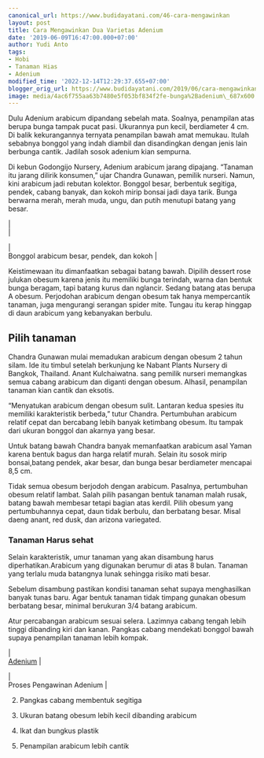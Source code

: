 ```yaml
---
canonical_url: https://www.budidayatani.com/46-cara-mengawinkan
layout: post
title: Cara Mengawinkan Dua Varietas Adenium
date: '2019-06-09T16:47:00.000+07:00'
author: Yudi Anto
tags:
- Hobi
- Tanaman Hias
- Adenium
modified_time: '2022-12-14T12:29:37.655+07:00'
blogger_orig_url: https://www.budidayatani.com/2019/06/cara-mengawinkan-dua-varietas-adenium.html
image: media/4ac6f755aa63b7480e5f053bf834f2fe-bunga%2Badenium\_687x600.jpg
---
```

Dulu Adenium arabicum dipandang sebelah mata. Soalnya, penampilan atas berupa bunga tampak pucat pasi. Ukurannya pun kecil, berdiameter 4 cm. Di balik kekurangannya ternyata penampilan bawah amat memukau. Itulah sebabnya bonggol yang indah diambil dan disandingkan dengan jenis lain berbunga cantik. Jadilah sosok adenium kian sempurna.  
  
Di kebun Godongijo Nursery, Adenium arabicum jarang dipajang. “Tanaman itu jarang dilirik konsumen,” ujar Chandra Gunawan, pemilik nurseri. Namun, kini arabicum jadi rebutan kolektor. Bonggol besar, berbentuk segitiga, pendek, cabang banyak, dan kokoh mirip bonsai jadi daya tarik. Bunga berwarna merah, merah muda, ungu, dan putih menutupi batang yang besar.  


  
  
|  
  |  

  
|  
 Bonggol arabicum besar, pendek, dan kokoh |  

  
  

  
Keistimewaan itu dimanfaatkan sebagai batang bawah. Dipilih dessert rose julukan obesum karena jenis itu memiliki bunga terindah, warna dan bentuk bunga beragam, tapi batang kurus dan nglancir. Sedang batang atas berupa A obesum. Perjodohan arabicum dengan obesum tak hanya mempercantik tanaman, juga mengurangi serangan spider mite. Tungau itu kerap hinggap di daun arabicum yang kebanyakan berbulu.  
## Pilih tanaman

  
Chandra Gunawan mulai memadukan arabicum dengan obesum 2 tahun silam. Ide itu timbul setelah berkunjung ke Nabant Plants Nursery di Bangkok, Thailand. Anant Kulchaiwatna. sang pemilik nurseri memangkas semua cabang arabicum dan diganti dengan obesum. Alhasil, penampilan tanaman kian cantik dan eksotis.  
  
“Menyatukan arabicum dengan obesum sulit. Lantaran kedua spesies itu memiliki karakteristik berbeda,” tutur Chandra. Pertumbuhan arabicum relatif cepat dan bercabang lebih banyak ketimbang obesum. Itu tampak dari ukuran bonggol dan akarnya yang besar.  
  
Untuk batang bawah Chandra banyak memanfaatkan arabicum asal Yaman karena bentuk bagus dan harga relatif murah. Selain itu sosok mirip bonsai,batang pendek, akar besar, dan bunga besar berdiameter mencapai 8,5 cm.  
  
Tidak semua obesum berjodoh dengan arabicum. Pasalnya, pertumbuhan obesum relatif lambat. Salah pilih pasangan bentuk tanaman malah rusak, batang bawah membesar tetapi bagian atas kerdil. Pilih obesum yang pertumbuhannya cepat, daun tidak berbulu, dan berbatang besar. Misal daeng anant, red dusk, dan arizona variegated.  
### Tanaman Harus sehat

  
Selain karakteristik, umur tanaman yang akan disambung harus diperhatikan.Arabicum yang digunakan berumur di atas 8 bulan. Tanaman yang terlalu muda batangnya lunak sehingga risiko mati besar.  
  
Sebelum disambung pastikan kondisi tanaman sehat supaya menghasilkan banyak tunas baru. Agar bentuk tanaman tidak timpang gunakan obesum berbatang besar, minimal berukuran 3/4 batang arabicum.  
  
Atur percabangan arabicum sesuai selera. Lazimnya cabang tengah lebih tinggi dibanding kiri dan kanan. Pangkas cabang mendekati bonggol bawah supaya penampilan tanaman lebih kompak.  


  
  
|  
 [Adenium](https://i2.wp.com/1.bp.blogspot.com/-qsZYcjY_Oo0/XPzNU2p60YI/AAAAAAAABv4/OeoXaeBak3g8Y9hDXY5cMjGHOOyxoiD5ACLcBGAs/s1600/adeneum_734x600.jpg?ssl=1) |  

  
|  
 Proses Pengawinan Adenium |  

  
  

  
  
2. Pangkas cabang membentuk segitiga
  
4. Ukuran batang obesum lebih kecil dibanding arabicum
  
6. Ikat dan bungkus plastik
  
8. Penampilan arabicum lebih cantik
  

